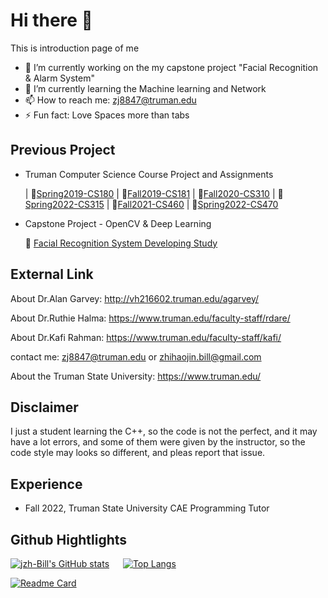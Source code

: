 # Hi there 👋

This is introduction page of me

- 🔭 I’m currently working on the my capstone project "Facial Recognition & Alarm System"
- 🌱 I’m currently learning the Machine learning and Network
- 📫 How to reach me: zj8847@truman.edu
- ⚡ Fun fact: Love Spaces more than tabs

## Previous Project

- Truman Computer Science Course Project and Assignments

    | 📎[Spring2019-CS180](https://github.com/jzh-Bill/CS-180.git) | 📎[Fall2019-CS181](https://github.com/jzh-Bill/CS-181.git) | 📎[Fall2020-CS310](https://github.com/jzh-Bill/CS-310.git) | 📎[Spring2022-CS315](https://github.com/jzh-Bill/CS-315) |  📎[Fall2021-CS460](https://github.com/jzh-Bill/CS-460.git) 
    | 📎[Spring2022-CS470](https://github.com/jzh-Bill/CS-470.git)

- Capstone Project - OpenCV & Deep Learning 

    📱 [Facial Recognition System Developing Study](https://github.com/TheRealMilesLee/iOS-Developing-Study)

## External Link

About Dr.Alan Garvey: <http://vh216602.truman.edu/agarvey/>

About Dr.Ruthie Halma: <https://www.truman.edu/faculty-staff/rdare/>

About Dr.Kafi Rahman: <https://www.truman.edu/faculty-staff/kafi/>

contact me: zj8847@truman.edu or zhihaojin.bill@gmail.com

About the Truman State University: <https://www.truman.edu/>


## Disclaimer

I just a student learning the C++, so the code is not the perfect, and it may have a lot errors, and some of them were given by the instructor, so the code style may looks so different, and pleas report that issue.

## Experience

- Fall 2022, Truman State University CAE Programming Tutor  

## Github Hightlights

[![jzh-Bill's GitHub stats](https://github-readme-stats.vercel.app/api?username=jzh-Bill&show_icons=true&theme=radical)](https://github.com/jzh-Bill/github-readme-stats) &emsp; [![Top Langs](https://github-readme-stats.vercel.app/api/top-langs/?username=jzh-Bill&theme=radical&langs_count=3)](https://github.com/jzh-Bill/github-readme-stats)

[![Readme Card](https://github-readme-stats.vercel.app/api/pin/?username=TheRealMilesLee&repo=WechatDeveloper&show_icons=true&theme=tokyonight)](https://github.com/The-Fabulous-Truman-Developer/WechatDeveloper)
